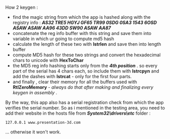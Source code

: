 How 2 keygen :

- find the magic string from which the app is hashed along with the registry info : ***AS32 TRE5 HGYJ GF65 TR99 0SDG 0SA3 1543 6OSD ASAW ASAW AA96 43DD SW90 ASAW AA87***
- concatenate the reg info buffer with this string and save them into variable in which ur going to compute md5 hash
- calculate the length of these two with **lstrlen** and save then into length buffer
- compute MD5 hash for these two strings and convert the hexadecimal chars to unicode with **HexToChar**
- the MD5 reg info hashing starts only from the ***4th position*** . so every part of the serial has 4 chars each, so include them with **lstrcpyn** and add the dashes with **lstrcat** - only for the first four parts.
- and finally , clear their memory for all the buffers used with **RtlZeroMemory** - *always do that after making and finalizing every keygen in assembly* .

By the way, this app also has a serial registration check from which the app verifies the serial number.
So as i mentioned in the testing area, you need to add their website in the hosts file from ***System32\drivers\etc*** folder :

```
127.0.0.1 www.presentation-3d.com
```

... otherwise it won't work.
